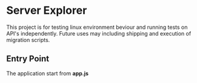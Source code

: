 ﻿# Server Explorer

This project is for testing linux environment beviour and running tests on API's independently.
Future uses may including shipping and execution of migration scripts.

## Entry Point
The application start from **app.js**
